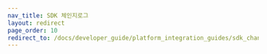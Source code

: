 ```yaml
---
nav_title: SDK 체인지로그
layout: redirect
page_order: 10
redirect_to: /docs/developer_guide/platform_integration_guides/sdk_changelogs/
---
```


